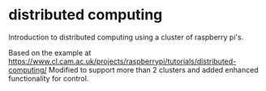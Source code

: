 # distributed computing

Introduction to distributed computing using a cluster of raspberry pi's.

Based on the example at https://www.cl.cam.ac.uk/projects/raspberrypi/tutorials/distributed-computing/
Modified to support more than 2 clusters and added enhanced functionality for control.
